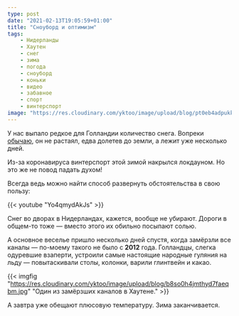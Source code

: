 ```yaml
---
type: post
date: "2021-02-13T19:05:59+01:00"
title: "Сноуборд и оптимизм"
tags:
    - Нидерланды
    - Хаутен
    - снег
    - зима
    - погода
    - сноуборд
    - коньки
    - видео
    - забавное
    - спорт
    - винтерспорт
image: "https://res.cloudinary.com/yktoo/image/upload/blog/pt0eb4adpukkb2jiv7ic.jpg"
---
```


У нас выпало редкое для Голландии количество снега. Вопреки [обычаю](0268), он не растаял, едва долетев до земли, а лежит уже несколько дней.

Из-за коронавируса винтерспорт этой зимой накрылся локдауном. Но это же не повод падать духом!

<!--more-->

Всегда ведь можно найти способ развернуть обстоятельства в свою пользу:

{{< youtube "Yo4qmydAkJs" >}}

Снег во дворах в Нидерландах, кажется, вообще не убирают. Дороги в общем-то тоже — вместо этого их обильно посыпают солью.

А основное веселье пришло несколько дней спустя, когда замёрзли все каналы — по-моему такого не было с **2012** года. Голландцы, слегка одуревшие взаперти, устроили самые настоящие народные гуляния на льду — повытаскивали столы, колонки, варили глинтвейн и какао.

{{< imgfig "https://res.cloudinary.com/yktoo/image/upload/blog/b8so0h4jmthyd7faeqbm.jpg" "Один из замёрзших каналов в Хаутене." >}}

А завтра уже обещают плюсовую температуру. Зима заканчивается.
